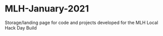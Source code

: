 # MLH-January-2021
Storage/landing page for code and projects developed for the MLH Local Hack Day Build
